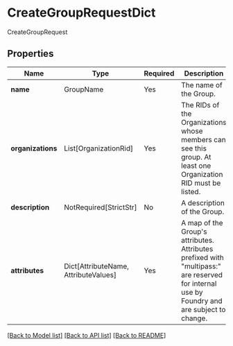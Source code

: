# CreateGroupRequestDict

CreateGroupRequest

## Properties
| Name | Type | Required | Description |
| ------------ | ------------- | ------------- | ------------- |
**name** | GroupName | Yes | The name of the Group. |
**organizations** | List[OrganizationRid] | Yes | The RIDs of the Organizations whose members can see this group. At least one Organization RID must be listed.  |
**description** | NotRequired[StrictStr] | No | A description of the Group. |
**attributes** | Dict[AttributeName, AttributeValues] | Yes | A map of the Group's attributes. Attributes prefixed with "multipass:" are reserved for internal use by Foundry and are subject to change. |


[[Back to Model list]](../../../README.md#models-v2-link) [[Back to API list]](../../../README.md#apis-v2-link) [[Back to README]](../../../README.md)
